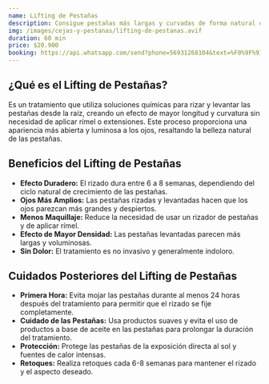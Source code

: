```yaml
---
name: Lifting de Pestañas
description: Consigue pestañas más largas y curvadas de forma natural con nuestro lifting de pestañas. Un tratamiento profesional que realza tu mirada sin necesidad de extensiones ni rímel.
img: /images/cejas-y-pestanas/lifting-de-pestanas.avif
duration: 60 min
price: $20.900
booking: https://api.whatsapp.com/send?phone=56931268104&text=%F0%9F%91%8B%F0%9F%8F%BB%20%C2%A1Hola!%20Quisiera%20agendar%20una%20hora%20para%20el%20lifting%20de%20pesta%C3%B1as.
---
```


## ¿Qué es el Lifting de Pestañas?

Es un tratamiento que utiliza soluciones químicas para rizar y levantar las pestañas desde la raíz, creando un efecto de mayor longitud y curvatura sin necesidad de aplicar rímel o extensiones. Este proceso proporciona una apariencia más abierta y luminosa a los ojos, resaltando la belleza natural de las pestañas.

## Beneficios del Lifting de Pestañas

- **Efecto Duradero:** El rizado dura entre 6 a 8 semanas, dependiendo del ciclo natural de crecimiento de las pestañas.
- **Ojos Más Amplios:** Las pestañas rizadas y levantadas hacen que los ojos parezcan más grandes y despiertos.
- **Menos Maquillaje:** Reduce la necesidad de usar un rizador de pestañas y de aplicar rímel.
- **Efecto de Mayor Densidad:** Las pestañas levantadas parecen más largas y voluminosas.
- **Sin Dolor:** El tratamiento es no invasivo y generalmente indoloro.

## Cuidados Posteriores del Lifting de Pestañas

- **Primera Hora:** Evita mojar las pestañas durante al menos 24 horas después del tratamiento para permitir que el rizado se fije completamente.
- **Cuidado de las Pestañas:** Usa productos suaves y evita el uso de productos a base de aceite en las pestañas para prolongar la duración del tratamiento.
- **Protección:** Protege las pestañas de la exposición directa al sol y fuentes de calor intensas.
- **Retoques:** Realiza retoques cada 6-8 semanas para mantener el rizado y el aspecto deseado.
